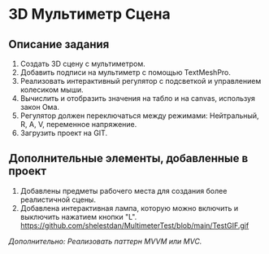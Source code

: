 # 3D Мультиметр Сцена

## Описание задания

1. Создать 3D сцену с мультиметром.
2. Добавить подписи на мультиметр с помощью TextMeshPro.
3. Реализовать интерактивный регулятор с подсветкой и управлением колесиком мыши.
4. Вычислить и отобразить значения на табло и на canvas, используя закон Ома.
5. Регулятор должен переключаться между режимами: Нейтральный, R, А, V, переменное напряжение.
6. Загрузить проект на GIT.

## Дополнительные элементы, добавленные в проект

1. Добавлены предметы рабочего места для создания более реалистичной сцены.
2. Добавлена интерактивная лампа, которую можно включить и выключить нажатием кнопки "L".
   https://github.com/shelestdan/MultimeterTest/blob/main/TestGIF.gif

*Дополнительно: Реализовать паттерн MVVM или MVC.*
